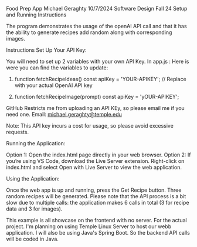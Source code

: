Food Prep App
Michael Geraghty
10/7/2024
Software Design Fall 24
Setup and Running Instructions

The program demonstrates the usage of the openAI API call and that it has the ability to generate recipes add random along with corresponding images.

Instructions
Set Up Your API Key:

You will need to set up 2 variables with your own API Key.
In app.js : Here is were you can find the variables to update:

1. function fetchRecipeIdeas() 
    const apiKey = 'YOUR-APIKEY';  // Replace with your actual OpenAI API key


2. function fetchRecipeImage(prompt) 
    const apiKey = 'yOUR-APIKEY';

GitHub Restricts me from uploading an API KEy, so please email me if you need one.
Email: michael.geraghty@temple.edu

Note: This API key incurs a cost for usage, so please avoid excessive requests.


Running the Application:

Option 1: Open the index.html page directly in your web browser.
Option 2: If you’re using VS Code, download the Live Server extension. Right-click on index.html and select Open with Live Server to view the web application.

Using the Application:

Once the web app is up and running, press the Get Recipe button.
Three random recipes will be generated.
Please note that the API process is a bit slow due to multiple calls: the application makes 6 calls in total (3 for recipe data and 3 for images).

This example is all showcase on the frontend with no server. For the actual project. I'm planning on using Temple Linux Server to host our webb application.  I will also be using Java's Spring Boot. So the backend API calls will be coded in Java.